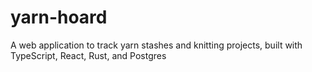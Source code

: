# yarn-hoard
A web application to track yarn stashes and knitting projects, built with TypeScript, React, Rust, and Postgres
